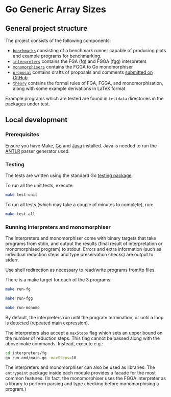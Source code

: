 # Go Generic Array Sizes

## General project structure

The project consists of the following components:

- [`benchmarks`](./benchmarks/) consisting of a benchmark runner capable of
  producing plots and example programs for benchmarking.
- [`interpreters`](./interpreters/) contains the FGA (fg) and FGGA (fgg)
  interpreters
- [`monomorphisers`](./monomorphisers/) contains the FGGA to Go monomorphiser
- [`proposal`](./proposal/) contains drafts of proposals and comments [submitted
  on GitHub](https://github.com/golang/go/issues/65555)
- [`theory`](./theory/) contains the formal rules of FGA, FGGA, and
  monomorphisation, along with some example derivations in LaTeX format

Example programs which are tested are found in `testdata` directories in the
packages under test.

## Local development

### Prerequisites

Ensure you have Make, [Go](https://go.dev/) and [Java](https://openjdk.org/)
installed. Java is needed to run the [ANTLR](https://www.antlr.org/) parser
generator used.

### Testing

The tests are written using the standard Go [testing
package](https://pkg.go.dev/testing).

To run all the unit tests, execute:

```bash
make test-unit
```

To run all tests (which may take a couple of minutes to complete), run:

```bash
make test-all
```

### Running interpreters and monomorphiser

The interpreters and monomorphiser come with binary targets that take programs
from stdin, and output the results (final result of interpretation or
monomorphised program) to stdout. Errors and extra information (such as
individual reduction steps and type preservation checks) are output to stderr.

Use shell redirection as necessary to read/write programs from/to files.

There is a make target for each of the 3 programs:

```bash
make run-fg
```

```bash
make run-fgg
```

```bash
make run-monomo
```

By default, the interpreters run until the program termination, or until a loop
is detected (repeated main expression).

The interpreters also accept a `maxSteps` flag which sets an upper bound on the
number of reduction steps. This flag cannot be passed along with the above make
commands. Instead, execute e.g.:

```bash
cd interpreters/fg
go run cmd/main.go -maxSteps=10
```

The interpreters and monomorphiser can also be used as libraries. The
`entrypoint` package inside each module provides a facade for the most common
features. (In fact, the monomorphiser uses the FGGA interpreter as a library to
perform parsing and type checking before monomorphising a program.)
